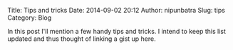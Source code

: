 Title: Tips and tricks
Date: 2014-09-02 20:12
Author: nipunbatra
Slug: tips
Category: Blog

In this post I'll mention a few handy tips and tricks. I intend to keep this list updated and thus thought of linking a gist up here.

<script src="https://gist.github.com/nipunreddevil/b348568e2acfe7343e91.js"></script>
